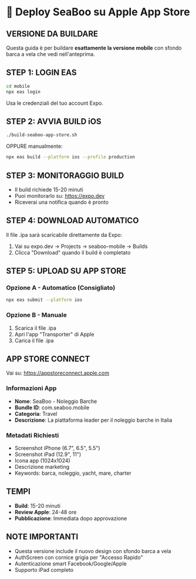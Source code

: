 # 🍎 Deploy SeaBoo su Apple App Store

## VERSIONE DA BUILDARE
Questa guida è per buildare **esattamente la versione mobile** con sfondo barca a vela che vedi nell'anteprima.

## STEP 1: LOGIN EAS
```bash
cd mobile
npx eas login
```
Usa le credenziali del tuo account Expo.

## STEP 2: AVVIA BUILD iOS
```bash
./build-seaboo-app-store.sh
```

OPPURE manualmente:
```bash
npx eas build --platform ios --profile production
```

## STEP 3: MONITORAGGIO BUILD
- Il build richiede 15-20 minuti
- Puoi monitorarlo su: https://expo.dev
- Riceverai una notifica quando è pronto

## STEP 4: DOWNLOAD AUTOMATICO
Il file .ipa sarà scaricabile direttamente da Expo:
1. Vai su expo.dev → Projects → seaboo-mobile → Builds
2. Clicca "Download" quando il build è completato

## STEP 5: UPLOAD SU APP STORE
### Opzione A - Automatico (Consigliato)
```bash
npx eas submit --platform ios
```

### Opzione B - Manuale
1. Scarica il file .ipa
2. Apri l'app "Transporter" di Apple
3. Carica il file .ipa

## APP STORE CONNECT
Vai su: https://appstoreconnect.apple.com

### Informazioni App
- **Nome**: SeaBoo - Noleggio Barche
- **Bundle ID**: com.seaboo.mobile
- **Categoria**: Travel
- **Descrizione**: La piattaforma leader per il noleggio barche in Italia

### Metadati Richiesti
- Screenshot iPhone (6.7", 6.5", 5.5")
- Screenshot iPad (12.9", 11")
- Icona app (1024x1024)
- Descrizione marketing
- Keywords: barca, noleggio, yacht, mare, charter

## TEMPI
- **Build**: 15-20 minuti
- **Review Apple**: 24-48 ore
- **Pubblicazione**: Immediata dopo approvazione

## NOTE IMPORTANTI
- Questa versione include il nuovo design con sfondo barca a vela
- AuthScreen con cornice grigia per "Accesso Rapido"
- Autenticazione smart Facebook/Google/Apple
- Supporto iPad completo